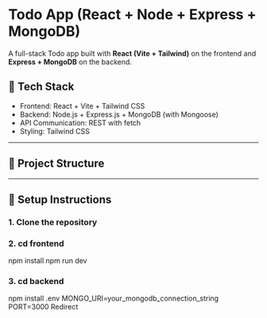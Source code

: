# Todo App (React + Node + Express + MongoDB)

A full-stack Todo app built with **React (Vite + Tailwind)** on the frontend and **Express + MongoDB** on the backend.

## 🚀 Tech Stack

- Frontend: React + Vite + Tailwind CSS
- Backend: Node.js + Express.js + MongoDB (with Mongoose)
- API Communication: REST with fetch
- Styling: Tailwind CSS

---

## 📂 Project Structure
---

## 🔧 Setup Instructions

### 1. Clone the repository
### 2. cd frontend
npm install
npm run dev

### 3. cd backend
npm install
.env
  MONGO_URI=your_mongodb_connection_string
  PORT=3000
  Redirect
